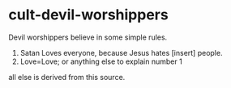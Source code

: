 # cult-devil-worshippers
Devil worshippers believe in some simple rules.

1. Satan Loves everyone, because Jesus hates [insert] people.
2. Love=Love; or anything else to explain number 1

all else is derived from this source.

